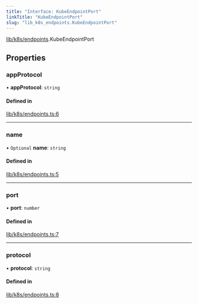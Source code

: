 ```yaml
---
title: "Interface: KubeEndpointPort"
linkTitle: "KubeEndpointPort"
slug: "lib_k8s_endpoints.KubeEndpointPort"
---
```


[lib/k8s/endpoints](../modules/lib_k8s_endpoints.md).KubeEndpointPort

## Properties

### appProtocol

• **appProtocol**: `string`

#### Defined in

[lib/k8s/endpoints.ts:6](https://github.com/kinvolk/headlamp/blob/16fcc2a7/frontend/src/lib/k8s/endpoints.ts#L6)

___

### name

• `Optional` **name**: `string`

#### Defined in

[lib/k8s/endpoints.ts:5](https://github.com/kinvolk/headlamp/blob/16fcc2a7/frontend/src/lib/k8s/endpoints.ts#L5)

___

### port

• **port**: `number`

#### Defined in

[lib/k8s/endpoints.ts:7](https://github.com/kinvolk/headlamp/blob/16fcc2a7/frontend/src/lib/k8s/endpoints.ts#L7)

___

### protocol

• **protocol**: `string`

#### Defined in

[lib/k8s/endpoints.ts:8](https://github.com/kinvolk/headlamp/blob/16fcc2a7/frontend/src/lib/k8s/endpoints.ts#L8)
